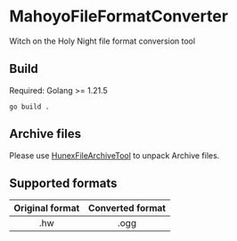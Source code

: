 # MahoyoFileFormatConverter
Witch on the Holy Night file format conversion tool

## Build
Required: Golang >= 1.21.5
```shell
go build .
```

## Archive files
Please use [HunexFileArchiveTool](https://github.com/LinkOFF7/HunexFileArchiveTool) to unpack Archive files.

## Supported formats
| Original format | Converted format |
| :-------------: | :--------------: |
|       .hw       |       .ogg       |